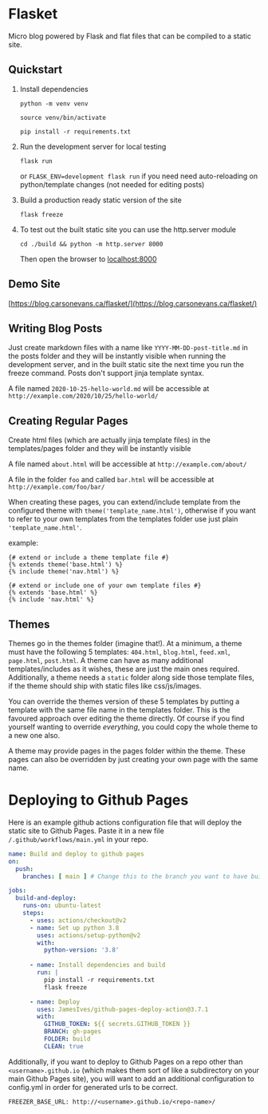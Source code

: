 # Flasket

Micro blog powered by Flask and flat files that can be compiled to a static site.

## Quickstart

1. Install dependencies

    `python -m venv venv`

    `source venv/bin/activate`

    `pip install -r requirements.txt`

2. Run the development server for local testing

    `flask run`

    or `FLASK_ENV=development flask run` if you need need auto-reloading on python/template changes (not needed for editing posts)

3. Build a production ready static version of the site

    `flask freeze`

4. To test out the built static site you can use the http.server module

    `cd ./build && python -m http.server 8000`

    Then open the browser to [localhost:8000](http://localhost:8000/)
    
## Demo Site

[https://blog.carsonevans.ca/flasket/](https://blog.carsonevans.ca/flasket/)

## Writing Blog Posts

Just create markdown files with a name like `YYYY-MM-DD-post-title.md` in the posts folder and they will be instantly visible when running the development server, and in the built static site the next time you run the freeze command. Posts don't support jinja template syntax.

A file named `2020-10-25-hello-world.md` will be accessible at `http://example.com/2020/10/25/hello-world/`

## Creating Regular Pages

Create html files (which are actually jinja template files) in the templates/pages folder and they will be instantly visible

A file named `about.html` will be accessible at `http://example.com/about/`

A file in the folder `foo` and called `bar.html` will be accessible at `http://example.com/foo/bar/`

When creating these pages, you can extend/include template from the configured theme with `theme('template_name.html')`, otherwise if you want to refer to your own templates from the templates folder use just plain `'template_name.html'`.

example:

```jinja
{# extend or include a theme template file #}
{% extends theme('base.html') %}
{% include theme('nav.html') %}

{# extend or include one of your own template files #}
{% extends 'base.html' %}
{% include 'nav.html' %}
```

## Themes

Themes go in the themes folder (imagine that!).  At a minimum, a theme must have the following 5 templates: `404.html`, `blog.html`, `feed.xml`, `page.html`, `post.html`.  A theme can have as many additional templates/includes as it wishes, these are just the main ones required.  Additionally, a theme needs a `static` folder along side those template files, if the theme should ship with static files like css/js/images.

You can override the themes version of these 5 templates by putting a template with the same file name in the templates folder. This is the favoured approach over editing the theme directly.  Of course if you find yourself wanting to override _everything_, you could copy the whole theme to a new one also.

A theme may provide pages in the pages folder within the theme.  These pages can also be overridden by just creating your own page with the same name.

# Deploying to Github Pages

Here is an example github actions configuration file that will deploy the static site to Github Pages.  Paste it in a new file `/.github/workflows/main.yml` in your repo.

```yml
name: Build and deploy to github pages
on:
  push:
    branches: [ main ] # Change this to the branch you want to have build every push

jobs:
  build-and-deploy:
    runs-on: ubuntu-latest
    steps:
      - uses: actions/checkout@v2
      - name: Set up python 3.8
        uses: actions/setup-python@v2
        with:
          python-version: '3.8'
      
      - name: Install dependencies and build
        run: |
          pip install -r requirements.txt
          flask freeze

      - name: Deploy
        uses: JamesIves/github-pages-deploy-action@3.7.1
        with:
          GITHUB_TOKEN: ${{ secrets.GITHUB_TOKEN }}
          BRANCH: gh-pages
          FOLDER: build
          CLEAN: true
```

Additionally, if you want to deploy to Github Pages on a repo other than `<username>.github.io` (which makes them sort of like a subdirectory on your main Github Pages site), you will want to add an additional configuration to config.yml in order for generated urls to be correct.

`FREEZER_BASE_URL: http://<username>.github.io/<repo-name>/`
